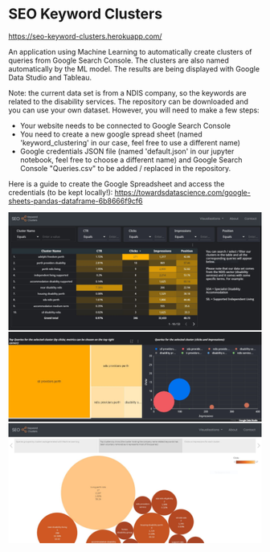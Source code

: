 # SEO Keyword Clusters
https://seo-keyword-clusters.herokuapp.com/

An application using Machine Learning to automatically create clusters of queries from Google Search Console. The clusters are also named automatically by the ML model.
The results are being displayed with Google Data Studio and Tableau. 

Note: the current data set is from a NDIS company, so the keywords are related to the disability services. 
The repository can be downloaded and you can use your own dataset. However, you will need to make a few steps:

- Your website needs to be connected to Google Search Console
- You need to create a new google spread sheet (named 'keyword_clustering' in our case, feel free to use a different name)
- Google credentials JSON file (named 'default.json' in our jupyter notebook, feel free to choose a different name) and Google Search Console "Queries.csv" to be added / replaced in the repository.

Here is a guide to create the Google Spreadsheet and access the credentials (to be kept locally!):
https://towardsdatascience.com/google-sheets-pandas-dataframe-6b8666f9cf6

![SEO Keyword Clusters Screenshot 1](static/img/seo-keyword-clusters-1.JPG)
![SEO Keyword Clusters Screenshot 1](static/img/seo-keyword-clusters-2.JPG)
![SEO Keyword Clusters Screenshot 1](static/img/seo-keyword-clusters-3.JPG)
